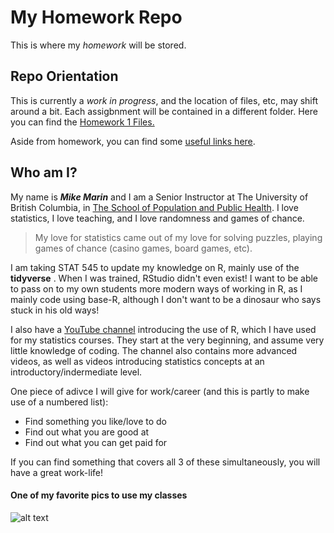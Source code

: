 
# My Homework Repo

This is where my _homework_ will be stored.  

## Repo Orientation

This is currently a _work in progress_, and the location of files, etc, may shift around a bit.  Each assigbnment will be contained in a different folder.  Here you can find the [Homework 1 Files.](https://github.com/STAT545-UBC-hw-2019-20/stat545-hw-MarinStatsLectures/tree/master/hw01)   

Aside from homework, you can find some [useful links here](https://github.com/MarinStatsLectures/STAT545-participation/blob/master/navigating_github.md).

## Who am I?

My name is _**Mike Marin**_ and I am a Senior Instructor at The University of British Columbia, in [The School of Population and Public Health](www.spph.ubc.ca).  I love statistics, I love teaching, and I love randomness and games of chance.  

>My love for statistics came out of my love for solving puzzles, playing games of chance (casino games, board games, etc).  

I am taking STAT 545 to update my knowledge on R, mainly use of the __tidyverse__ .  When I was trained, RStudio didn't even exist!  I want to be able to pass on to my own students more modern ways of working in R, as I mainly code using base-R, although I don't want to be a dinosaur who says stuck in his old ways!

I also have a [YouTube channel](www.youtube.com/marinstatlectures) introducing the use of R, which I have used for my statistics courses. They start at the very beginning, and assume very little knowledge of coding.  The channel also contains more advanced videos, as well as videos introducing statistics concepts at an introductory/indermediate level.

One piece of adivce I will give for work/career (and this is partly to make use of a numbered list):

- Find something you like/love to do
- Find out what you are good at
- Find out what you can get paid for

If you can find something that covers all 3 of these simultaneously, you will have a great work-life!

#### One of my favorite pics to use my classes

![alt text](https://chemicalstatistician.files.wordpress.com/2014/05/pregnant.jpg)
